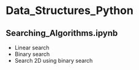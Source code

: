 # Data_Structures_Python

## Searching_Algorithms.ipynb
- Linear search 
- Binary search
- Search 2D using binary search
